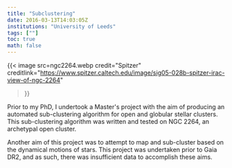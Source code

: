 ```yaml
---
title: "Subclustering"
date: 2016-03-13T14:03:05Z
institutions: "University of Leeds"
tags: [""]
toc: true
math: false
---
```


{{<
image src=ngc2264.webp
      credit="Spitzer"
      creditlink="https://www.spitzer.caltech.edu/image/sig05-028b-spitzer-irac-view-of-ngc-2264"
>}}

Prior to my PhD, I undertook a Master's project with the aim of producing an automated sub-clustering algorithm for open and globular stellar clusters. This sub-clustering algorithm was written and tested on NGC 2264, an archetypal open cluster.

Another aim of this project was to attempt to map and sub-cluster based on the dynamical motions of stars. This project was undertaken prior to Gaia DR2, and as such, there was insufficient data to accomplish these aims.

<!--more-->